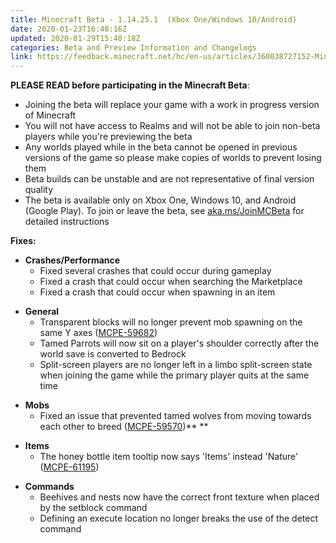 ```yaml
---
title: Minecraft Beta - 1.14.25.1  (Xbox One/Windows 10/Android)
date: 2020-01-23T16:48:16Z
updated: 2020-01-29T15:40:18Z
categories: Beta and Preview Information and Changelogs
link: https://feedback.minecraft.net/hc/en-us/articles/360038727152-Minecraft-Beta-1-14-25-1-Xbox-One-Windows-10-Android
---
```


**PLEASE READ before participating in the Minecraft Beta**:

- Joining the beta will replace your game with a work in progress version of Minecraft
- You will not have access to Realms and will not be able to join non-beta players while you're previewing the beta
- Any worlds played while in the beta cannot be opened in previous versions of the game so please make copies of worlds to prevent losing them
- Beta builds can be unstable and are not representative of final version quality
- The beta is available only on Xbox One, Windows 10, and Android (Google Play). To join or leave the beta, see [aka.ms/JoinMCBeta](https://aka.ms/JoinMCBeta) for detailed instructions 

**Fixes:**

- **Crashes/Performance**
  - Fixed several crashes that could occur during gameplay
  - Fixed a crash that could occur when searching the Marketplace
  - Fixed a crash that could occur when spawning in an item

<!-- -->

- **General**
  - Transparent blocks will no longer prevent mob spawning on the same Y axes ([MCPE-59682](https://bugs.mojang.com/browse/MCPE-59682))
  - Tamed Parrots will now sit on a player's shoulder correctly after the world save is converted to Bedrock
  - Split-screen players are no longer left in a limbo split-screen state when joining the game while the primary player quits at the same time 

<!-- -->

- **Mobs**
  - Fixed an issue that prevented tamed wolves from moving towards each other to breed ([MCPE-59570](https://bugs.mojang.com/browse/MCPE-59570))** **

<!-- -->

- **Items**
  - The honey bottle item tooltip now says 'Items' instead 'Nature' ([MCPE-61195](https://bugs.mojang.com/browse/MCPE-61195)) 

<!-- -->

- **Commands**
  - Beehives and nests now have the correct front texture when placed by the setblock command
  - Defining an execute location no longer breaks the use of the detect command
